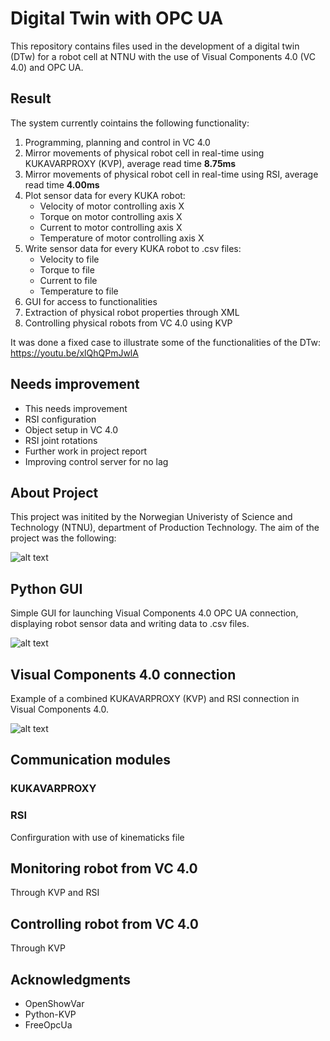 # Digital Twin with OPC UA
This repository contains files used in the development of a digital twin (DTw) for a robot cell at NTNU with the use of Visual Components 4.0 (VC 4.0) and OPC UA.

## Result
The system currently cointains the following functionality:
1. Programming, planning and control in VC 4.0
2. Mirror movements of physical robot cell in real-time using KUKAVARPROXY (KVP), average read time **8.75ms**
3. Mirror movements of physical robot cell in real-time using RSI, average read time **4.00ms**
4. Plot sensor data for every KUKA robot:
   * Velocity of motor controlling axis X
   * Torque on motor controlling axis X
   * Current to motor controlling axis X
   * Temperature of motor controlling axis X
5. Write sensor data for every KUKA robot to .csv files:
   * Velocity to file
   * Torque to file
   * Current to file
   * Temperature to file
6. GUI for access to functionalities
7. Extraction of physical robot properties through XML
8. Controlling physical robots from VC 4.0 using KVP

It was done a fixed case to illustrate some of the functionalities of the DTw: <br /> 
https://youtu.be/xlQhQPmJwlA

## Needs improvement
* This needs improvement
* RSI configuration
* Object setup in VC 4.0
* RSI joint rotations
* Further work in project report
* Improving control server for no lag

## About Project
This project was initited by the Norwegian Univeristy of Science and Technology (NTNU), department of Production Technology. The aim of the project was the following:


![alt text](https://github.com/akselov/digital-twin-opcua/blob/master/pictures/Physical_%26_digital_model.png)

## Python GUI
Simple GUI for launching Visual Components 4.0 OPC UA connection, displaying robot sensor data and writing data to .csv files.

![alt text](https://github.com/akselov/digital-twin-opcua/blob/master/pictures/gui_full.png)

## Visual Components 4.0 connection
Example of a combined KUKAVARPROXY (KVP) and RSI connection in Visual Components 4.0.

![alt text](https://github.com/akselov/digital-twin-opcua/blob/master/pictures/Connected_Variables_VC4.0.png)

## Communication modules

### KUKAVARPROXY

### RSI
Confirguration with use of kinematicks file

## Monitoring robot from VC 4.0
Through KVP and RSI

## Controlling robot from VC 4.0
Through KVP

## Acknowledgments
- OpenShowVar
- Python-KVP
- FreeOpcUa
